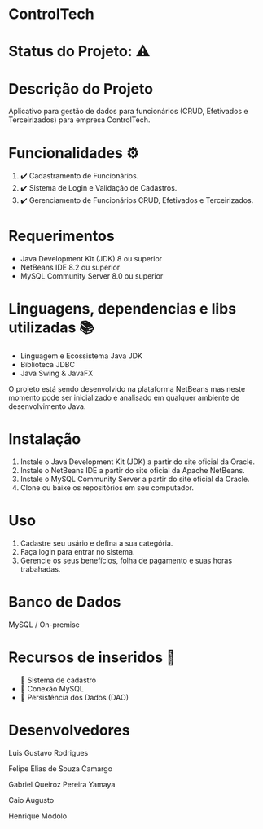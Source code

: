 <h1> ControlTech </h1>

<h1> Status do Projeto: ⚠️ </h1>

<h1> Descrição do Projeto</h1>
<p> Aplicativo para gestão de dados para funcionários (CRUD, Efetivados e Terceirizados) para empresa ControlTech.</p>

<h1> Funcionalidades ⚙️ </h1>
<ol>
  <li> ✔️ Cadastramento de Funcionários.</li>
  <li> ✔️ Sistema de Login e Validação de Cadastros.</li>
  <li> ✔️ Gerenciamento de Funcionários CRUD, Efetivados e Terceirizados. </li>

</ol>

<h1>Requerimentos</h1>
<ul>
  <li>Java Development Kit (JDK) 8 ou superior</li>
  <li>NetBeans IDE 8.2 ou superior</li>
  <li>MySQL Community Server 8.0 ou superior</li>
</ul>

<h1>Linguagens, dependencias e libs utilizadas 📚 </h1>
<ul>  
  <li> Linguagem e Ecossistema Java JDK</li>
  <li> Biblioteca JDBC </li>
  <li> Java Swing & JavaFX </li>
  </ul>
  

<p>O projeto está sendo desenvolvido na plataforma NetBeans mas neste momento pode ser inicializado e analisado em qualquer ambiente de desenvolvimento Java.</p>

<h1>Instalação</h1>
<ol>
  <li>Instale o Java Development Kit (JDK) a partir do site oficial da Oracle.</li>
  <li>Instale o NetBeans IDE a partir do site oficial da Apache NetBeans.</li>
  <li>Instale o MySQL Community Server a partir do site oficial da Oracle.</li>
  <li>Clone ou baixe os repositórios em seu computador.</li>
</ol>

<h1>Uso</h1>
  <ol>
    <li>Cadastre seu usário e defina a sua categória.</li>
    <li>Faça login para entrar no sistema.</li>
    <li>Gerencie os seus benefícios, folha de pagamento e suas horas trabahadas.</li>
  </ol>
  
  <h1> Banco de Dados </h1>
  <p> MySQL / On-premise</p>
  
  <h1> Recursos de inseridos 🧰 </h1>
  <ul>
    <l i>📝 Sistema de cadastro  </li>
    <li>📝 Conexão MySQL  </li>
    <li>📝 Persistência dos Dados (DAO)  </li>
  </ul>
  
  <h1> Desenvolvedores </h1>
<p> Luis Gustavo Rodrigues </p>
<p> Felipe Elias de Souza Camargo </p>
<p> Gabriel Queiroz Pereira Yamaya </p>
<p> Caio Augusto </p>
<p> Henrique Modolo </p>
